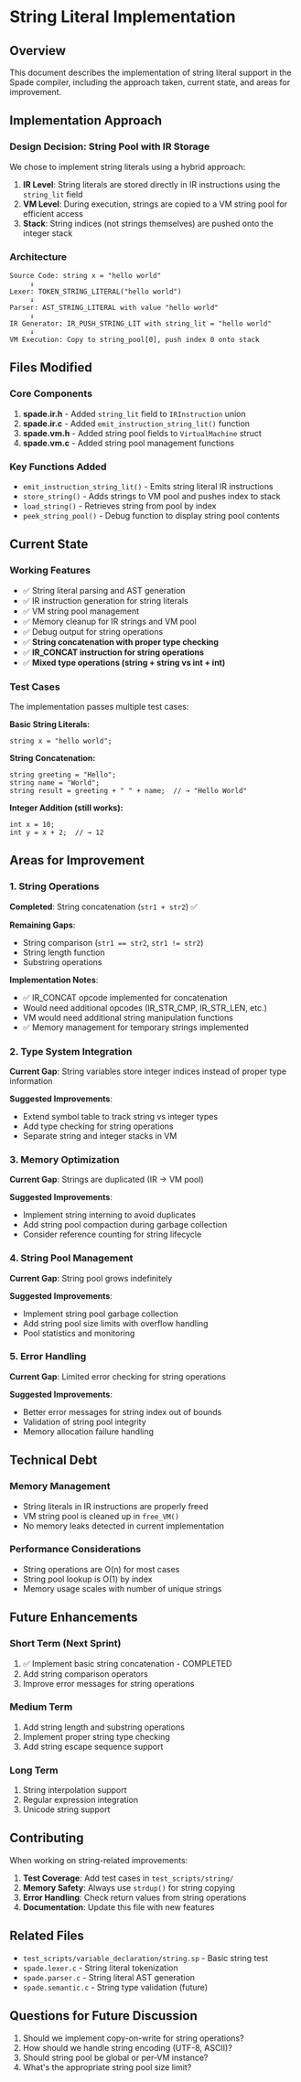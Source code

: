# String Literal Implementation

## Overview

This document describes the implementation of string literal support in the Spade compiler, including the approach taken, current state, and areas for improvement.

## Implementation Approach

### Design Decision: String Pool with IR Storage

We chose to implement string literals using a hybrid approach:

1. **IR Level**: String literals are stored directly in IR instructions using the `string_lit` field
2. **VM Level**: During execution, strings are copied to a VM string pool for efficient access
3. **Stack**: String indices (not strings themselves) are pushed onto the integer stack

### Architecture

```
Source Code: string x = "hello world"
     ↓
Lexer: TOKEN_STRING_LITERAL("hello world")
     ↓
Parser: AST_STRING_LITERAL with value "hello world"
     ↓
IR Generator: IR_PUSH_STRING_LIT with string_lit = "hello world"
     ↓
VM Execution: Copy to string_pool[0], push index 0 onto stack
```

## Files Modified

### Core Components

1. **spade.ir.h** - Added `string_lit` field to `IRInstruction` union
2. **spade.ir.c** - Added `emit_instruction_string_lit()` function
3. **spade.vm.h** - Added string pool fields to `VirtualMachine` struct
4. **spade.vm.c** - Added string pool management functions

### Key Functions Added

- `emit_instruction_string_lit()` - Emits string literal IR instructions
- `store_string()` - Adds strings to VM pool and pushes index to stack
- `load_string()` - Retrieves string from pool by index
- `peek_string_pool()` - Debug function to display string pool contents

## Current State

### Working Features

- ✅ String literal parsing and AST generation
- ✅ IR instruction generation for string literals
- ✅ VM string pool management
- ✅ Memory cleanup for IR strings and VM pool
- ✅ Debug output for string operations
- ✅ **String concatenation with proper type checking**
- ✅ **IR_CONCAT instruction for string operations**
- ✅ **Mixed type operations (string + string vs int + int)**

### Test Cases

The implementation passes multiple test cases:

**Basic String Literals:**
```spade
string x = "hello world";
```

**String Concatenation:**
```spade
string greeting = "Hello";
string name = "World";
string result = greeting + " " + name;  // → "Hello World"
```

**Integer Addition (still works):**
```spade
int x = 10;
int y = x + 2;  // → 12
```

## Areas for Improvement

### 1. String Operations

**Completed**: String concatenation (`str1 + str2`) ✅

**Remaining Gaps**:
- String comparison (`str1 == str2`, `str1 != str2`)
- String length function
- Substring operations

**Implementation Notes**:
- ✅ IR_CONCAT opcode implemented for concatenation
- Would need additional opcodes (IR_STR_CMP, IR_STR_LEN, etc.)
- VM would need additional string manipulation functions
- ✅ Memory management for temporary strings implemented

### 2. Type System Integration

**Current Gap**: String variables store integer indices instead of proper type information

**Suggested Improvements**:
- Extend symbol table to track string vs integer types
- Add type checking for string operations
- Separate string and integer stacks in VM

### 3. Memory Optimization

**Current Gap**: Strings are duplicated (IR → VM pool)

**Suggested Improvements**:
- Implement string interning to avoid duplicates
- Add string pool compaction during garbage collection
- Consider reference counting for string lifecycle

### 4. String Pool Management

**Current Gap**: String pool grows indefinitely

**Suggested Improvements**:
- Implement string pool garbage collection
- Add string pool size limits with overflow handling
- Pool statistics and monitoring

### 5. Error Handling

**Current Gap**: Limited error checking for string operations

**Suggested Improvements**:
- Better error messages for string index out of bounds
- Validation of string pool integrity
- Memory allocation failure handling

## Technical Debt

### Memory Management
- String literals in IR instructions are properly freed
- VM string pool is cleaned up in `free_VM()`
- No memory leaks detected in current implementation

### Performance Considerations
- String operations are O(n) for most cases
- String pool lookup is O(1) by index
- Memory usage scales with number of unique strings

## Future Enhancements

### Short Term (Next Sprint)
1. ✅ Implement basic string concatenation - COMPLETED
2. Add string comparison operators
3. Improve error messages for string operations

### Medium Term
1. Add string length and substring operations
2. Implement proper string type checking
3. Add string escape sequence support

### Long Term
1. String interpolation support
2. Regular expression integration
3. Unicode string support

## Contributing

When working on string-related improvements:

1. **Test Coverage**: Add test cases in `test_scripts/string/`
2. **Memory Safety**: Always use `strdup()` for string copying
3. **Error Handling**: Check return values from string operations
4. **Documentation**: Update this file with new features

## Related Files

- `test_scripts/variable_declaration/string.sp` - Basic string test
- `spade.lexer.c` - String literal tokenization  
- `spade.parser.c` - String literal AST generation
- `spade.semantic.c` - String type validation (future)

## Questions for Future Discussion

1. Should we implement copy-on-write for string operations?
2. How should we handle string encoding (UTF-8, ASCII)?
3. Should string pool be global or per-VM instance?
4. What's the appropriate string pool size limit?
